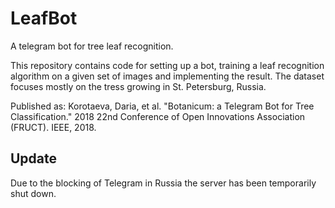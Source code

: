 # LeafBot
A telegram bot for tree leaf recognition.

This repository contains code for setting up a bot, training a leaf recognition algorithm on a given set of images and implementing the result.
The dataset focuses mostly on the tress growing in St. Petersburg, Russia. <br>

Published as: Korotaeva, Daria, et al. "Botanicum: a Telegram Bot for Tree Classification." 2018 22nd Conference of Open Innovations Association (FRUCT). IEEE, 2018.

## Update
Due to the blocking of Telegram in Russia the server has been temporarily shut down.

